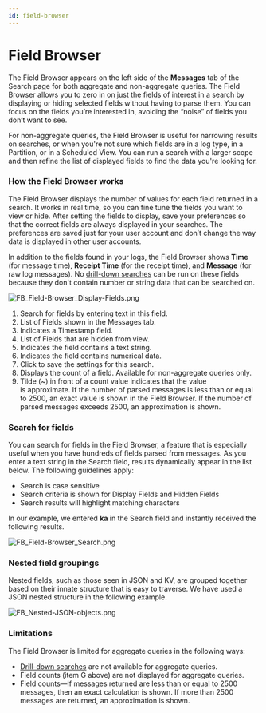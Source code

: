 ```yaml
---
id: field-browser
---
```


# Field Browser

The Field Browser appears on the left side of the **Messages** tab of
the Search page for both aggregate and non-aggregate queries. The Field
Browser allows you to zero in on just the fields of interest in a search
by displaying or hiding selected fields without having to parse
them. You can focus on the fields you’re interested in, avoiding the
“noise” of fields you don’t want to see.

For non-aggregate queries, the Field Browser is useful for narrowing
results on searches, or when you're not sure which fields are in a log
type, in a Partition, or in a Scheduled View. You can run a search with
a larger scope and then refine the list of displayed fields to find the
data you're looking for.

### How the Field Browser works

The Field Browser displays the number of values for each field returned
in a search. It works in real time, so you can fine tune the fields you
want to view or hide. After setting the fields to display, save your
preferences so that the correct fields are always displayed in your
searches. The preferences are saved just for your user account and don’t
change the way data is displayed in other user accounts.

In addition to the fields found in your logs, the Field Browser shows
**Time** (for message time), **Receipt Time** (for the receipt time),
and **Message** (for raw log messages). No [drill-down
searches](Field-Browser/Search-from-the-Field-Browser.md "Search from the Field Browser")
can be run on these fields because they don't contain number or string
data that can be searched on.

![FB_Field-Browser_Display-Fields.png](../../static/img/Get-Started-with-Search/How-to-Use-the-Search-Page/Field-Browser/FB_Field-Browser_Display-Fields.png)

1.  Search for fields by entering text in this field.
2.  List of Fields shown in the Messages tab.
3.  Indicates a Timestamp field.
4.  List of Fields that are hidden from view.
5.  Indicates the field contains a text string.
6.  Indicates the field contains numerical data.
7.  Click to save the settings for this search.
8.  Displays the count of a field. Available for non-aggregate queries
    only.
9.  Tilde (\~) in front of a count value indicates that the value
    is approximate. If the number of parsed messages is less than or
    equal to 2500, an exact value is shown in the Field Browser. If the
    number of parsed messages exceeds 2500, an approximation is shown.

### Search for fields

You can search for fields in the Field Browser, a feature that
is especially useful when you have hundreds of fields parsed from
messages. As you enter a text string in the Search field, results
dynamically appear in the list below. The following guidelines apply:

-   Search is case sensitive
-   Search criteria is shown for Display Fields and Hidden Fields
-   Search results will highlight matching characters

In our example, we entered **ka** in the Search field and instantly
received the following results.

![FB_Field-Browser_Search.png](../../static/img/Get-Started-with-Search/How-to-Use-the-Search-Page/Field-Browser/FB_Field-Browser_Search.png)

### Nested field groupings

Nested fields, such as those seen in JSON and KV, are grouped together
based on their innate structure that is easy to traverse. We have used a
JSON nested structure in the following example.

![FB_Nested-JSON-objects.png](../../static/img/Get-Started-with-Search/How-to-Use-the-Search-Page/Field-Browser/FB_Nested-JSON-objects.png)

### Limitations

The Field Browser is limited for aggregate queries in the following
ways:

-   [Drill-down
    searches](Field-Browser/Search-from-the-Field-Browser.md "Search from the Field Browser")
    are not available for aggregate queries.
-   Field counts (item G above) are not displayed for aggregate
    queries. 
-   Field counts—If messages returned are less than or equal to 2500
    messages, then an exact calculation is shown. If more than 2500
    messages are returned, an approximation is shown.
